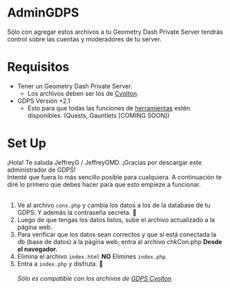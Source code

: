 # AdminGDPS
Sólo con agregar estos archivos a tu Geometry Dash Private Server tendrás control sobre las cuentas y moderadores de tu server.

# Requisitos
* Tener un Geometry Dash Private Server.
  * Los archivos deben ser los de [Cvolton](https://github.com/Cvolton/GMDprivateServer).
* GDPS Versión +2.1
  * Esto para que todas las funciones de [herramientas](./herramientas) estén disponibles. (Quests, Gauntlets [COMING SOON])

# Set Up
¡Hola! Te saluda JeffreyG / JeffreyGMD. ¡Gracias por descargar este administrador de GDPS!<br>
Intenté que fuera lo más sencillo posible para cualquiera. A continuación te diré lo primero que debes hacer para que esto empieze a funcionar. <br><br>

1. Ve al archivo `conx.php` y cambia los datos a los de la database de tu GDPS. Y además la contraseña secreta. 🤫<br>
2. Luego de que tengas los datos listos, sube el archivo actualizado a la página web. <br>
3. Para verificar que los datos sean correctos y que sí está conectada la db (base de datos) a la página web, entra al archivo chkCon.php **Desde el navegador.**
4. Elimina el archivo `index.html` **NO** Elimines `index.php`.
5. Entra a `index.php` y disfruta. 🙂 <br><br>
*Sólo es compatible con los archivos de [GDPS Cvolton](https://github.com/Cvolton/GMDprivateServer)*
